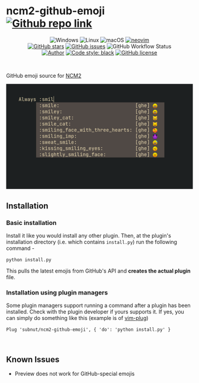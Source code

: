 # ncm2-github-emoji &nbsp; [![Github repo link](https://img.shields.io/badge/view%20on%20github-black?style=for-the-badge&logo=github)](https://github.com/subnut/ncm2-github-emoji "Github repo link")
<p align="center">
<img alt="Windows" src="https://img.shields.io/badge/Windows-brightgreen?style=for-the-badge&logo=windows&logoColor=white&color=0078D6">
<img alt="Linux" src="https://img.shields.io/badge/Linux-FCC624?style=for-the-badge&logo=linux&logoColor=white&color=EBB513">
<img alt="macOS" src="https://img.shields.io/badge/macOS-999999?style=for-the-badge&logo=apple&logoColor=white&color=999999">
<a href="https://neovim.io"><img alt="neovim" src="https://img.shields.io/badge/neovim-57A143?style=for-the-badge&logo=neovim&logoColor=white"></a>
<br/>
<a href="https://github.com/subnut/ncm2-github-emoji"><img alt="GitHub stars" src="https://img.shields.io/github/stars/subnut/ncm2-github-emoji?style=for-the-badge&logo=github"></a>
<a href="https://github.com/subnut/ncm2-github-emoji/issues"><img alt="GitHub issues" src="https://img.shields.io/github/issues/subnut/ncm2-github-emoji?style=for-the-badge&logo=github"></a>
<img alt="GitHub Workflow Status" src="https://img.shields.io/github/workflow/status/subnut/ncm2-github-emoji/Check%20if%20install.py%20can%20run%20without%20requests%20module%20pre-installed/master?style=for-the-badge&logo=github">
<br/>
<a href="https://github.com/subnut"><img alt="Author" src="https://img.shields.io/badge/Author-subnut-brightgreen?style=for-the-badge&logo=github"></a>
<a href="https://github.com/psf/black"><img alt="Code style: black" src="https://img.shields.io/badge/code%20style-black-lightgrey?style=for-the-badge&color=000"></a>
<a href="https://github.com/subnut/ncm2-github-emoji/blob/master/LICENSE"><img alt="GitHub license" src="https://img.shields.io/github/license/subnut/ncm2-github-emoji?style=for-the-badge"></a>
</p>
<br/>

GitHub emoji source for [NCM2](https://github.com/ncm2/ncm2)

<p align="center">
<img src="screenshot.png" caption="Screenshot" alt="screenshot">
</p>

## Installation

### Basic installation

Install it like you would install any other plugin. Then, at the plugin's installation directory (i.e. which contains `install.py`) run the following command -
```
python install.py
```
This pulls the latest emojis from GitHub's API and **creates the actual plugin** file.


### Installation using plugin managers
Some plugin managers support running a command after a plugin has been installed. Check with the plugin developer if yours supports it. If yes, you can simply do something like this (example is of [vim-plug](https://github.com/junegunn/vim-plug))
```
Plug 'subnut/ncm2-github-emoji', { 'do': 'python install.py' }
```

<br/>

## Known Issues
* Preview does not work for GitHub-special emojis
